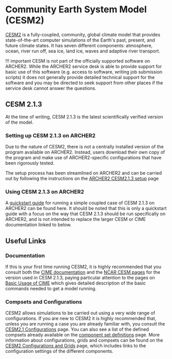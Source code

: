 # Community Earth System Model (CESM2)

[CESM2](https://www.cesm.ucar.edu/models/cesm2/) is a fully-coupled, community, global climate model that provides state-of-the-art computer simulations of the Earth's past, present, and future climate states. It has seven different components: atmosphere, ocean, river run off, sea ice, land ice, waves and adaptive river transport. 

!!! important
    CESM is not part of the officially supported
    software on ARCHER2. While the ARCHER2 service desk is able to provide
    support for basic use of this software (e.g. access to software, writing
    job submission scripts) it does not generally provide detailed technical
    support for the software and you may be directed to seek support from
    other places if the service desk cannot answer the questions.

## CESM 2.1.3

At the time of writing, CESM 2.1.3 is the latest scientifically verified version of the model.

### Setting up CESM 2.1.3 on ARCHER2

Due to the nature of CESM2, there is not a centrally installed version of the program available on ARCHER2. Instead, users download their own copy of the program and make use of ARCHER2-specific configurations that have been rigorously tested.

The setup process has been streamlined on ARCHER2 and can be carried out by following the instructions on the [ARCHER2 CESM2.1.3 setup](cesm213_setup.md) page

### Using CESM 2.1.3 on ARCHER2

A [quickstart guide](cesm213_run.md) for running a simple coupled case of CESM 2.1.3 on ARCHER2 can be found here. It should be noted that this is only a quickstart guide with a focus on the way that CESM 2.1.3 should be run specifically on ARCHER2, and is not intended to replace the larger CESM or CIME documentation linked to below.

## Useful Links

### Documentation

If this is your first time running CESM2, it is highly recommended that you consult both the [CIME documentation](http://esmci.github.io/cime/versions/maint-5.6/html/) and the [NCAR CESM pages](https://escomp.github.io/CESM/versions/cesm2.1/html/introduction.html) for the version used in CESM 2.1.3, paying particular attention to the pages on [Basic Usage of CIME](http://esmci.github.io/cime/versions/maint-5.6/html/users_guide/index.html) which gives detailed description of the basic commands needed to get a model running.

### Compsets and Configurations

CESM2 allows simulations to be carried out using a very wide range of configurations. If you are new to CESM2 it is highly recommended that, unless you are running a case you are already familiar with, you consult the [CESM2.1 Configurations](https://escomp.github.io/CESM/versions/cesm2.1/html/cesm_configurations.html) page. You can also see a list of the defined compsets already available on the [component set definitions](https://www.cesm.ucar.edu/models/cesm2/config/2.1.3/compsets.html) page. More information about configurations, grids and compsets can be found on the [CESM2 Configurations and Grids](https://www.cesm.ucar.edu/models/cesm2/config/) page, which includes links to the configuration settings of the different components.
